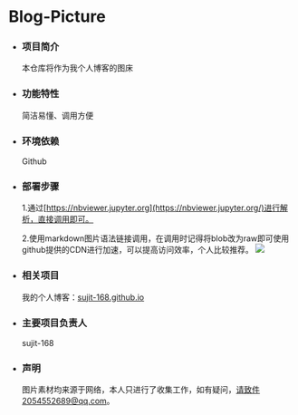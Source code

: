 # Blog-Picture
- ### 项目简介

  本仓库将作为我个人博客的图床

- ### 功能特性

  简洁易懂、调用方便

- ### 环境依赖

  Github

- ### 部署步骤

  1.通过[https://nbviewer.jupyter.org](https://nbviewer.jupyter.org/)进行解析，直接调用即可。

  2.使用markdown图片语法链接调用，在调用时记得将blob改为raw即可使用github提供的CDN进行加速，可以提高访问效率，个人比较推荐。
  ![](https://github.com/sujit-168/Blog-Picture/raw/master/My_Readme/Blog_picture1.jpg)

- ### 相关项目

  我的个人博客：[sujit-168.github.io](https://sujie-168.top/)

- ### 主要项目负责人

  sujit-168

- ### 声明

  图片素材均来源于网络，本人只进行了收集工作，如有疑问，请致件2054552689@qq.com。